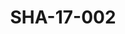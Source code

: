 ---
pid: SHA-17-002
title: SHA-17-002
language: en
original_label: 
rights: Sharhabil Ahmed
location_of_original: Sharhabil Ahmed
photographer_or_studio: Studio Jack Kuwait
scanned_from: photograph 11.9 by 16.8
_date: '1964'
location: Kuwait
description: Two Kuwaiti officials
additional_notes: 
permission_display: 'yes'
on_server: 'no'
on_website: 'no'
permalink: /photopages/en/SHA-17-002
layout: photo-page
---